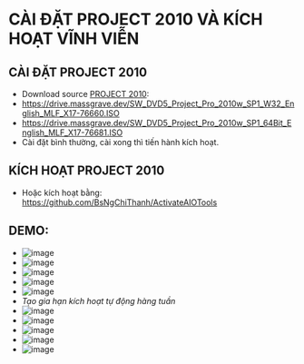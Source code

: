 # CÀI ĐẶT PROJECT 2010 VÀ KÍCH HOẠT VĨNH VIỄN #
## CÀI ĐẶT PROJECT 2010 ## 
  - Download source [PROJECT 2010](https://bsthanh-my.sharepoint.com/:u:/g/personal/0914678254_bsthanh_onmicrosoft_com/EeJLMDL7B35Eq_U45jUumKcBC53ePPDzN-gO2N1ELvTP8g?e=eNFWCK):
  - https://drive.massgrave.dev/SW_DVD5_Project_Pro_2010w_SP1_W32_English_MLF_X17-76660.ISO
  - https://drive.massgrave.dev/SW_DVD5_Project_Pro_2010w_SP1_64Bit_English_MLF_X17-76681.ISO
  - Cài đặt bình thường, cài xong thì tiến hành kích hoạt.

## KÍCH HOẠT PROJECT 2010 ##
  - Hoặc kích hoạt bằng: https://github.com/BsNgChiThanh/ActivateAIOTools

## DEMO: ##
  - ![image](https://github.com/BsNgChiThanh/Cai-Project2010-va-kich-hoat/assets/82578024/bbdd79d2-08c6-4f88-aa73-90c3685d5f0b)
  - ![image](https://github.com/BsNgChiThanh/Cai-Project2010-va-kich-hoat/assets/82578024/eea841f3-c505-4381-9b7b-296f849b3a50)
  - ![image](https://github.com/BsNgChiThanh/Cai-Project2010-va-kich-hoat/assets/82578024/1969d332-7abd-4bcb-819a-98745b04e749)
  - ![image](https://github.com/BsNgChiThanh/Cai-Project2010-va-kich-hoat/assets/82578024/bd37c9ab-dba8-48d6-9a84-a52aa8e840bb)
  - ![image](https://github.com/BsNgChiThanh/Cai-Project2010-va-kich-hoat/assets/82578024/59d396d6-acb1-4cad-b58c-82d58781cef9)
  - _Tạo gia hạn kích hoạt tự động hàng tuần_
  - ![image](https://github.com/BsNgChiThanh/Cai-Project2010-va-kich-hoat/assets/82578024/c6cc1a67-4e64-422d-a41c-a7ff19e005d5)
  - ![image](https://github.com/BsNgChiThanh/Cai-Project2010-va-kich-hoat/assets/82578024/744642e6-0b5b-4130-ba79-b11c1faaada7)
  - ![image](https://github.com/BsNgChiThanh/Cai-Project2010-va-kich-hoat/assets/82578024/fa4a26a2-f591-4400-89ef-3f955c603769)
  - ![image](https://github.com/BsNgChiThanh/Cai-Project2010-va-kich-hoat/assets/82578024/71b8dd62-85a3-4036-9617-dd93e0d3e2ad)
  - ![image](https://github.com/BsNgChiThanh/Cai-Project2010-va-kich-hoat/assets/82578024/6284b0b8-ca3a-411e-8b24-c6aa36675200)
